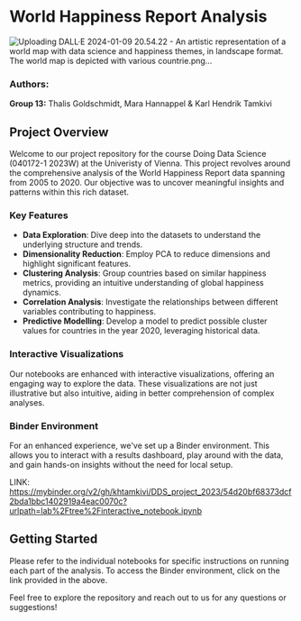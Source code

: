 # World Happiness Report Analysis

![Uploading DALL·E 2024-01-09 20.54.22 - An artistic representation of a world map with data science and happiness themes, in landscape format. The world map is depicted with various countrie.png…]()


### Authors:

**Group 13:** Thalis Goldschmidt, Mara Hannappel & Karl Hendrik Tamkivi

## Project Overview

Welcome to our project repository for the course Doing Data Science (040172-1 2023W) at the Univeristy of Vienna. This project revolves around the comprehensive analysis of the World Happiness Report data spanning from 2005 to 2020. Our objective was to uncover meaningful insights and patterns within this rich dataset.

### Key Features

- **Data Exploration**: Dive deep into the datasets to understand the underlying structure and trends.
- **Dimensionality Reduction**: Employ PCA to reduce dimensions and highlight significant features.
- **Clustering Analysis**: Group countries based on similar happiness metrics, providing an intuitive understanding of global happiness dynamics.
- **Correlation Analysis**: Investigate the relationships between different variables contributing to happiness.
- **Predictive Modelling**: Develop a model to predict possible cluster values for countries in the year 2020, leveraging historical data.

### Interactive Visualizations

Our notebooks are enhanced with interactive visualizations, offering an engaging way to explore the data. These visualizations are not just illustrative but also intuitive, aiding in better comprehension of complex analyses.

### Binder Environment

For an enhanced experience, we've set up a Binder environment. This allows you to interact with a results dashboard, play around with the data, and gain hands-on insights without the need for local setup.

LINK: https://mybinder.org/v2/gh/khtamkivi/DDS_project_2023/54d20bf68373dcf2bda1bbc1402919a4eac0070c?urlpath=lab%2Ftree%2Finteractive_notebook.ipynb

## Getting Started

Please refer to the individual notebooks for specific instructions on running each part of the analysis. To access the Binder environment, click on the link provided in the above.

Feel free to explore the repository and reach out to us for any questions or suggestions!


